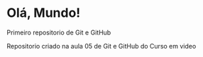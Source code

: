 # Olá, Mundo!
 Primeiro repositorio de Git e GitHub

Repositorio criado na aula 05 de Git e GitHub do Curso em video
